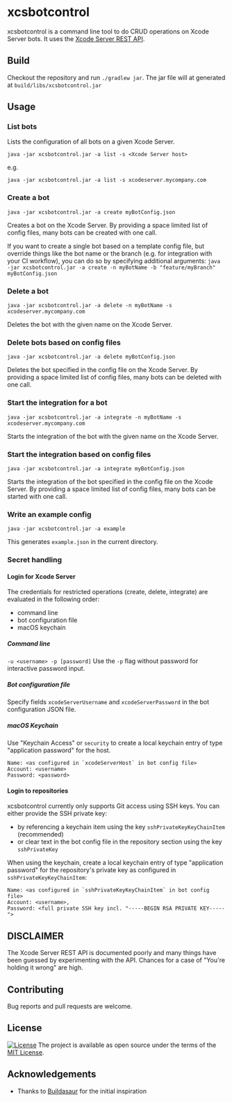 # xcsbotcontrol

xcsbotcontrol is a command line tool to do CRUD operations on Xcode Server bots. It uses the [Xcode Server REST API](https://developer.apple.com/library/archive/documentation/Xcode/Conceptual/XcodeServerAPIReference/).

## Build
Checkout the repository and run `./gradlew jar`. The jar file will at generated at `build/libs/xcsbotcontrol.jar`

## Usage

### List bots
Lists the configuration of all bots on a given Xcode Server.

```java -jar xcsbotcontrol.jar -a list -s <Xcode Server host>```

e.g.

```java -jar xcsbotcontrol.jar -a list -s xcodeserver.mycompany.com```

### Create a bot
```java -jar xcsbotcontrol.jar -a create myBotConfig.json```

Creates a bot on the Xcode Server. By providing a space limited list of config files, many bots can be created with one call.

If you want to create a single bot based on a template config file, but override things like the bot name or the branch (e.g. for integration with your CI workflow), you can do so by specifying additional arguments:
```java -jar xcsbotcontrol.jar -a create -n myBotName -b "feature/myBranch" myBotConfig.json```

### Delete a bot
```java -jar xcsbotcontrol.jar -a delete -n myBotName -s xcodeserver.mycompany.com```

Deletes the bot with the given name on the Xcode Server.

### Delete bots based on config files
```java -jar xcsbotcontrol.jar -a delete myBotConfig.json```

Deletes the bot specified in the config file on the Xcode Server. By providing a space limited list of config files, many bots can be deleted with one call.

### Start the integration for a bot
```java -jar xcsbotcontrol.jar -a integrate -n myBotName -s xcodeserver.mycompany.com```

Starts the integration of the bot with the given name on the Xcode Server.

### Start the integration based on config files
```java -jar xcsbotcontrol.jar -a integrate myBotConfig.json```

Starts the integration of the bot specified in the config file on the Xcode Server. By providing a space limited list of config files, many bots can be started with one call.

### Write an example config
```java -jar xcsbotcontrol.jar -a example```

This generates `example.json` in the current directory.

### Secret handling

#### Login for Xcode Server
The credentials for restricted operations (create, delete, integrate) are evaluated in the following order:
- command line
- bot configuration file
- macOS keychain

##### Command line
```-u <username> -p [password]```
Use the `-p` flag without password for interactive password input.

##### Bot configuration file
Specify fields `xcodeServerUsername` and `xcodeServerPassword` in the bot configuration JSON file.

##### macOS Keychain 
Use "Keychain Access" or `security` to create a local keychain entry of type "application password" for the host.
```
Name: <as configured in `xcodeServerHost` in bot config file>
Account: <username>
Password: <password>
```

#### Login to repositories
xcsbotcontrol currently only supports Git access using SSH keys. You can either provide the SSH private key:
- by referencing a keychain item using the key `sshPrivateKeyKeyChainItem` (recommended)
- or clear text in the bot config file in the repository section using the key `sshPrivateKey`

When using the keychain, create a local keychain entry of type "application password" for the repository's private key as configured in `sshPrivateKeyKeyChainItem`:
```
Name: <as configured in `sshPrivateKeyKeyChainItem` in bot config file>
Account: <username>, 
Password: <full private SSH key incl. "-----BEGIN RSA PRIVATE KEY-----">
```

## DISCLAIMER
The Xcode Server REST API is documented poorly and many things have been guessed by experimenting with the API. Chances for a case of "You're holding it wrong" are high.

## Contributing
Bug reports and pull requests are welcome.

## License
[![License](http://img.shields.io/:license-mit-blue.svg?style=flat-square)](http://badges.mit-license.org)
The project is available as open source under the terms of the [MIT License](./LICENSE).

## Acknowledgements
- Thanks to [Buildasaur](https://github.com/buildasaurs) for the initial inspiration

